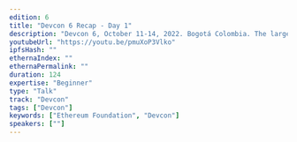 ```yaml
---
edition: 6
title: "Devcon 6 Recap - Day 1"
description: "Devcon 6, October 11-14, 2022. Bogotá Colombia. The largest gathering of Ethereum community members from around the world."
youtubeUrl: "https://youtu.be/pmuXoP3Vlko"
ipfsHash: ""
ethernaIndex: ""
ethernaPermalink: ""
duration: 124
expertise: "Beginner"
type: "Talk"
track: "Devcon"
tags: ["Devcon"]
keywords: ["Ethereum Foundation", "Devcon"]
speakers: [""]
---
```

